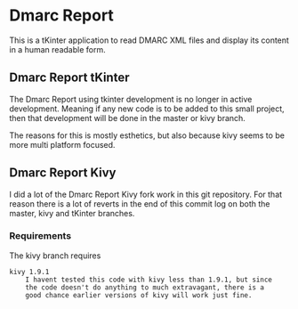 # Dmarc Report

This is a tKinter application to read DMARC XML files and display its
content in a human readable form.

## Dmarc Report tKinter

The Dmarc Report using tkinter development is no longer in active
development. Meaning if any new code is to be added to this small
project, then that development will be done in the master or kivy
branch.

The reasons for this is mostly esthetics, but also because kivy seems
to be more multi platform focused.

## Dmarc Report Kivy

I did a lot of the Dmarc Report Kivy fork work in this git repository.
For that reason there is a lot of reverts in the end of this commit
log on both the master, kivy and tKinter branches.

### Requirements

The kivy branch requires

    kivy 1.9.1
        I havent tested this code with kivy less than 1.9.1, but since
        the code doesn't do anything to much extravagant, there is a
        good chance earlier versions of kivy will work just fine.
